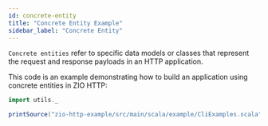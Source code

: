 ```yaml
---
id: concrete-entity
title: "Concrete Entity Example"
sidebar_label: "Concrete Entity"
---
```

`Concrete entities` refer to specific data models or classes that represent the request and response payloads in an HTTP application. 

This code is an example demonstrating how to build an application using concrete entities in ZIO HTTP:

```scala mdoc:passthrough
import utils._

printSource("zio-http-example/src/main/scala/example/CliExamples.scala")
```
